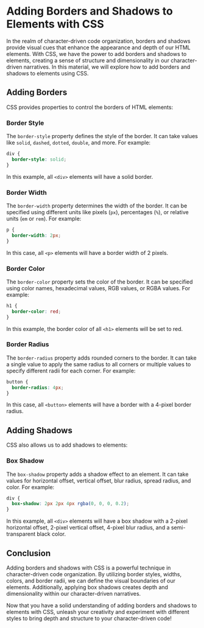 # Adding Borders and Shadows to Elements with CSS

In the realm of character-driven code organization, borders and shadows provide visual cues that enhance the appearance and depth of our HTML elements. With CSS, we have the power to add borders and shadows to elements, creating a sense of structure and dimensionality in our character-driven narratives. In this material, we will explore how to add borders and shadows to elements using CSS.

## Adding Borders

CSS provides properties to control the borders of HTML elements:

### Border Style

The `border-style` property defines the style of the border. It can take values like `solid`, `dashed`, `dotted`, `double`, and more. For example:

```css
div {
  border-style: solid;
}
```

In this example, all `<div>` elements will have a solid border.

### Border Width

The `border-width` property determines the width of the border. It can be specified using different units like pixels (`px`), percentages (`%`), or relative units (`em` or `rem`). For example:

```css
p {
  border-width: 2px;
}
```

In this case, all `<p>` elements will have a border width of 2 pixels.

### Border Color

The `border-color` property sets the color of the border. It can be specified using color names, hexadecimal values, RGB values, or RGBA values. For example:

```css
h1 {
  border-color: red;
}
```

In this example, the border color of all `<h1>` elements will be set to red.

### Border Radius

The `border-radius` property adds rounded corners to the border. It can take a single value to apply the same radius to all corners or multiple values to specify different radii for each corner. For example:

```css
button {
  border-radius: 4px;
}
```

In this case, all `<button>` elements will have a border with a 4-pixel border radius.

## Adding Shadows

CSS also allows us to add shadows to elements:

### Box Shadow

The `box-shadow` property adds a shadow effect to an element. It can take values for horizontal offset, vertical offset, blur radius, spread radius, and color. For example:

```css
div {
  box-shadow: 2px 2px 4px rgba(0, 0, 0, 0.2);
}
```

In this example, all `<div>` elements will have a box shadow with a 2-pixel horizontal offset, 2-pixel vertical offset, 4-pixel blur radius, and a semi-transparent black color.

## Conclusion

Adding borders and shadows with CSS is a powerful technique in character-driven code organization. By utilizing border styles, widths, colors, and border radii, we can define the visual boundaries of our elements. Additionally, applying box shadows creates depth and dimensionality within our character-driven narratives.

Now that you have a solid understanding of adding borders and shadows to elements with CSS, unleash your creativity and experiment with different styles to bring depth and structure to your character-driven code!